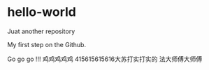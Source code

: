# hello-world
Juat another repository


My first step on the Github.

Go go go !!!
鸡鸡鸡鸡鸡
415615615616大苏打实打实的
法大师傅大师傅